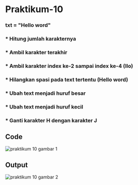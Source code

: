 # Praktikum-10

### txt = "Hello word"
### * Hitung jumlah karakternya
### * Ambil karakter terakhir
### * Ambil karakter index ke-2 sampai index ke-4 (llo)
### * Hilangkan spasi pada text tertentu (Hello word)
### * Ubah text menjadi huruf besar
### * Ubah text menjadi huruf kecil
### * Ganti karakter H dengan karakter J

## Code
![praktikum 10 gambar 1](https://user-images.githubusercontent.com/116246238/213142580-66491b65-e75b-47da-9313-6312bbc2ad79.png)

## Output
![praktikum 10 gambar 2](https://user-images.githubusercontent.com/116246238/213142880-a00f3824-b1e8-45f2-8c4f-b6185c1c42c2.png)
